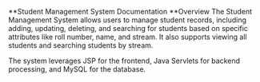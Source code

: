 **Student Management System Documentation
**Overview
The Student Management System allows users to manage student records, including adding, updating, deleting, and searching for students based on specific attributes like roll number, name, and stream. It also supports viewing all students and searching students by stream.

The system leverages JSP for the frontend, Java Servlets for backend processing, and MySQL for the database.
